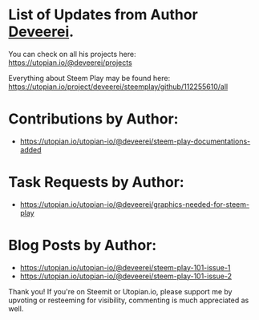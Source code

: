 # List of Updates from Author [Deveerei](https://steemit.com/@deveerei).

You can check on all his projects here: https://utopian.io/@deveerei/projects

Everything about Steem Play may be found here: https://utopian.io/project/deveerei/steemplay/github/112255610/all

# Contributions by Author:

- https://utopian.io/utopian-io/@deveerei/steem-play-documentations-added

# Task Requests by Author:

- https://utopian.io/utopian-io/@deveerei/graphics-needed-for-steem-play

# Blog Posts by Author:

- https://utopian.io/utopian-io/@deveerei/steem-play-101-issue-1
- https://utopian.io/utopian-io/@deveerei/steem-play-101-issue-2

Thank you! If you're on Steemit or Utopian.io, please support me by upvoting or resteeming for visibility, commenting is much appreciated as well.
